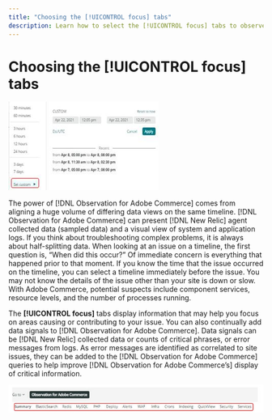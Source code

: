 ```yaml
---
title: "Choosing the [!UICONTROL focus] tabs"
description: Learn how to select the [!UICONTROL focus] tabs to observe areas causing issues.
---
```

# Choosing the [!UICONTROL focus] tabs

![Choose the focus tabs](../../assets/tools/observation-for-adobe-commerce/choosing-the-focus-tabs-1.jpg)

The power of [!DNL Observation for Adobe Commerce] comes from aligning a huge volume of differing data views on the same timeline. [!DNL Observation for Adobe Commerce] can present [!DNL New Relic] agent collected data (sampled data) and a visual view of system and application logs. If you think about troubleshooting complex problems, it is always about half-splitting data. When looking at an issue on a timeline, the first question is, “When did this occur?” Of immediate concern is everything that happened prior to that moment. If you know the time that the issue occurred on the timeline, you can select a timeline immediately before the issue. You may not know the details of the issue other than your site is down or slow. With Adobe Commerce, potential suspects include component services, resource levels, and the number of processes running.

The **[!UICONTROL focus]** tabs display information that may help you focus on areas causing or contributing to your issue. You can also continually add data signals to [!DNL Observation for Adobe Commerce]. Data signals can be [!DNL New Relic] collected data or counts of critical phrases, or error messages from logs. As error messages are identified as correlated to site issues, they can be added to the [!DNL Observation for Adobe Commerce] queries to help improve [!DNL Observation for Adobe Commerce’s] display of critical information.

![Choose the focus tabs](../../assets/tools/observation-for-adobe-commerce/choosing-the-focus-tabs-2.jpeg)
